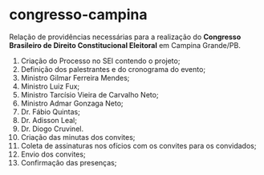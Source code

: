 # congresso-campina
Relação de providências necessárias para a realização do **Congresso Brasileiro de Direito Constitucional Eleitoral** em Campina Grande/PB.

1. Criação do Processo no SEI contendo o projeto;
2. Definição dos palestrantes e do cronograma do evento;
 1. Ministro Gilmar Ferreira Mendes;
 2. Ministro Luiz Fux;
 3. Ministro Tarcísio Vieira de Carvalho Neto;
 4. Ministro Admar Gonzaga Neto;
 5. Dr. Fábio Quintas;
 6. Dr. Adisson Leal;
 7. Dr. Diogo Cruvinel.
3. Criação das minutas dos convites;
4. Coleta de assinaturas nos ofícios com os convites para os convidados;
5. Envio dos convites;
6. Confirmação das presenças;
